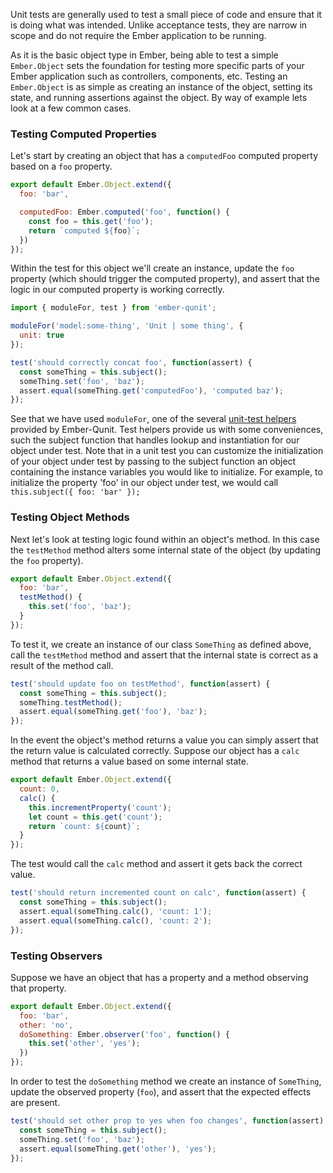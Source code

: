Unit tests are generally used to test a small piece of code and ensure that it
is doing what was intended. Unlike acceptance tests, they are narrow in scope
and do not require the Ember application to be running.

As it is the basic object type in Ember, being able to test a simple
`Ember.Object` sets the foundation for testing more specific parts of your
Ember application such as controllers, components, etc. Testing an `Ember.Object`
is as simple as creating an instance of the object, setting its state, and
running assertions against the object. By way of example lets look at a few
common cases.

### Testing Computed Properties

Let's start by creating an object that has a `computedFoo` computed property
based on a `foo` property.

```javascript {data-filename=app/models/some-thing.js}
export default Ember.Object.extend({
  foo: 'bar',

  computedFoo: Ember.computed('foo', function() {
    const foo = this.get('foo');
    return `computed ${foo}`;
  })
});
```

Within the test for this object we'll create an instance, update the `foo` property (which
should trigger the computed property), and assert that the logic in our
computed property is working correctly.

```javascript {data-filename=tests/unit/models/some-thing-test.js}
import { moduleFor, test } from 'ember-qunit';

moduleFor('model:some-thing', 'Unit | some thing', {
  unit: true
});

test('should correctly concat foo', function(assert) {
  const someThing = this.subject();
  someThing.set('foo', 'baz');
  assert.equal(someThing.get('computedFoo'), 'computed baz');
});
```

See that we have used `moduleFor`, one of the several [unit-test helpers](../unit-test-helpers) provided by Ember-Qunit.
Test helpers provide us with some conveniences, such the subject function that handles lookup and instantiation for our object under test.
Note that in a unit test you can customize the initialization of your object under test by passing to the
subject function an object containing the instance variables you would like to initialize.  For example, to initialize
the property 'foo' in our object under test, we would call `this.subject({ foo: 'bar' });`

### Testing Object Methods

Next let's look at testing logic found within an object's method. In this case
the `testMethod` method alters some internal state of the object (by updating
the `foo` property).

```javascript {data-filename=app/models/some-thing.js}
export default Ember.Object.extend({
  foo: 'bar',
  testMethod() {
    this.set('foo', 'baz');
  }
});
```

To test it, we create an instance of our class `SomeThing` as defined above,
call the `testMethod` method and assert that the internal state is correct as a
result of the method call.

```javascript {data-filename=tests/unit/models/some-thing-test.js}
test('should update foo on testMethod', function(assert) {
  const someThing = this.subject();
  someThing.testMethod();
  assert.equal(someThing.get('foo'), 'baz');
});
```

In the event the object's method returns a value you can simply assert that the
return value is calculated correctly. Suppose our object has a `calc` method
that returns a value based on some internal state.

```javascript {data-filename=app/models/some-thing.js}
export default Ember.Object.extend({
  count: 0,
  calc() {
    this.incrementProperty('count');
    let count = this.get('count');
    return `count: ${count}`;
  }
});
```

The test would call the `calc` method and assert it gets back the correct value.

```javascript {data-filename=tests/unit/models/some-thing-test.js}
test('should return incremented count on calc', function(assert) {
  const someThing = this.subject();
  assert.equal(someThing.calc(), 'count: 1');
  assert.equal(someThing.calc(), 'count: 2');
});
```

### Testing Observers

Suppose we have an object that has a property and a method observing that property.

```javascript {data-filename=app/models/some-thing.js}
export default Ember.Object.extend({
  foo: 'bar',
  other: 'no',
  doSomething: Ember.observer('foo', function() {
    this.set('other', 'yes');
  })
});
```

In order to test the `doSomething` method we create an instance of `SomeThing`,
update the observed property (`foo`), and assert that the expected effects are present.

```javascript {data-filename=tests/unit/models/some-thing-test.js}
test('should set other prop to yes when foo changes', function(assert) {
  const someThing = this.subject();
  someThing.set('foo', 'baz');
  assert.equal(someThing.get('other'), 'yes');
});
```

